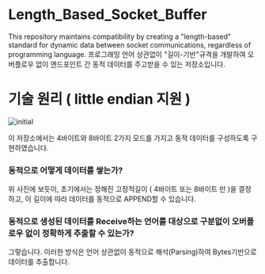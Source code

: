 # Length_Based_Socket_Buffer
This repository maintains compatibility by creating a "length-based" standard for dynamic data between socket communications, regardless of programming language. 프로그래밍 언어 상관없이 "길이-기반"규격을 개발하여  오버플로우 없이 엔드포인트 간 동적 데이터를 주고받을 수 있는 저장소입니다.

# 기술 원리 ( little endian 지원 )

![initial](https://github.com/lastime1650/Length_Based_Socket_Buffer/blob/main/image_for_readme/image.png)

이 저장소에서는 4바이트와 8바이트 2가지 모드를 가지고 동적 데이터를 구성하도록 구현하였습니다.

### 동적으로 어떻게 데이터를 쌓는가?

위 사진에 보듯이, 초기에서는 정해진 고정적길이 ( 4바이트 또는 8바이트 만 )을 결정하고, 이 길이에 따라 데이터를 동적으로 APPEND할 수 있습니다.

### 동적으로 생성된 데이터를 Receive하는 언어를 대상으로 구분없이 오버플로우 없이 정확하게 추출할 수 있는가?

그렇습니다. 이러한 방식은 언어 상관없이 동적으로 해석(Parsing)하여 Bytes기반으로 데이터를 추출합니다. 
